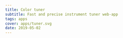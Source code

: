 ```yaml
---
title: Color tuner
subtitle: Fast and precise instrument tuner web-app
tags: apps
cover: apps/tuner.svg
date: 2019-05-02
---
```


<ClientOnly>
  <tuner-main />
</ClientOnly>